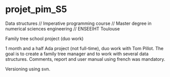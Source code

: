 # projet_pim_S5

Data structures // Imperative programming course // Master degree in numerical sciences engineering // ENSEEIHT Toulouse

Family tree school project (duo work) 

1 month and a half Ada project (not full-time), duo work with Tom Pillot. The goal is to create a family tree manager and to work with several data structures. Comments, report and user manual using french was mandatory.

Versioning using svn.

